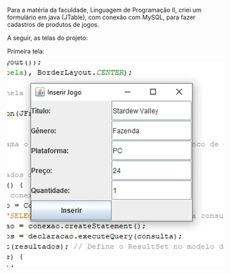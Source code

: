 Para a matéria da faculdade, Linguagem de Programação II, criei um formulário em java (JTable), com conexão com MySQL, para fazer cadastros de produtos de jogos.

A seguir, as telas do projeto:

Primeira tela:

![Inserindo os dados](https://github.com/luanalamonica/Cadastro-De-Jogos/blob/main/primeira%20tela.png?raw=true)
